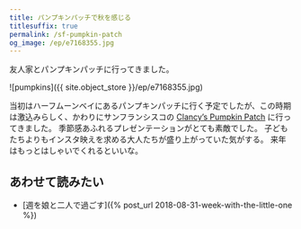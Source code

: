 ```yaml
---
title: パンプキンパッチで秋を感じる
titlesuffix: true
permalink: /sf-pumpkin-patch
og_image: /ep/e7168355.jpg
---
```


友人家とパンプキンパッチに行ってきました。

![pumpkins]({{ site.object_store }}/ep/e7168355.jpg)


当初はハーフムーンベイにあるパンプキンパッチに行く予定でしたが、この時期は激込みらしく、かわりにサンフランシスコの [Clancy’s Pumpkin Patch](https://www.yelp.com/biz/clancys-christmas-trees-and-pumpkin-patch-san-francisco) に行ってきました。
季節感あふれるプレゼンテーションがとても素敵でした。
子どもたちよりもインスタ映えを求める大人たちが盛り上がっていた気がする。
来年はもっとはしゃいでくれるといいな。

## あわせて読みたい

- [週を娘と二人で過ごす]({% post_url 2018-08-31-week-with-the-little-one %})
